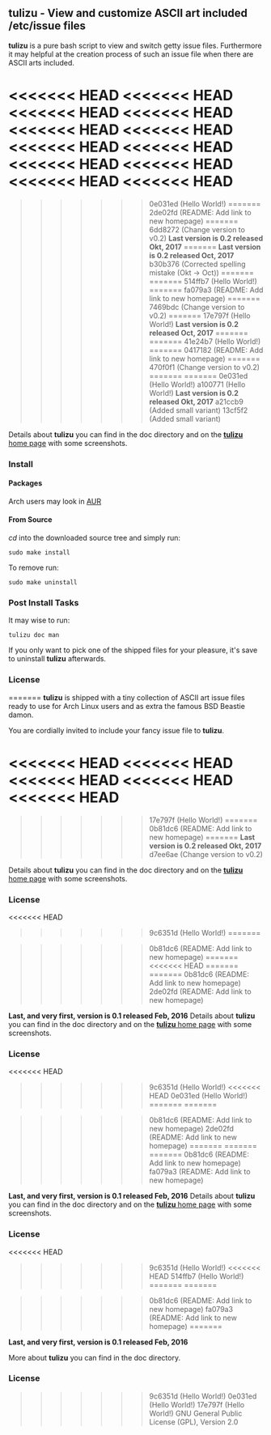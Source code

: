 ## tulizu - View and customize ASCII art included /etc/issue files

**tulizu** is a pure bash script to view and switch getty issue files.
Furthermore it may helpful at the creation process of such an issue file when
there are ASCII arts included.

<<<<<<< HEAD
<<<<<<< HEAD
<<<<<<< HEAD
<<<<<<< HEAD
<<<<<<< HEAD
<<<<<<< HEAD
<<<<<<< HEAD
<<<<<<< HEAD
<<<<<<< HEAD
<<<<<<< HEAD
<<<<<<< HEAD
<<<<<<< HEAD
=======
>>>>>>> 0e031ed (Hello World!)
=======
>>>>>>> 2de02fd (README: Add link to new homepage)
=======
>>>>>>> 6dd8272 (Change version to v0.2)
**Last version is 0.2 released Okt, 2017**
=======
**Last version is 0.2 released Oct, 2017**
>>>>>>> b30b376 (Corrected spelling mistake (Okt -> Oct))
=======
=======
>>>>>>> 514ffb7 (Hello World!)
=======
>>>>>>> fa079a3 (README: Add link to new homepage)
=======
>>>>>>> 7469bdc (Change version to v0.2)
=======
>>>>>>> 17e797f (Hello World!)
**Last version is 0.2 released Oct, 2017**
=======
=======
>>>>>>> 41e24b7 (Hello World!)
=======
>>>>>>> 0417182 (README: Add link to new homepage)
=======
>>>>>>> 470f0f1 (Change version to v0.2)
=======
=======
>>>>>>> 0e031ed (Hello World!)
>>>>>>> a100771 (Hello World!)
**Last version is 0.2 released Okt, 2017**
>>>>>>> a21ccb9 (Added small variant)
>>>>>>> 13cf5f2 (Added small variant)

Details about **tulizu** you can find in the doc directory and on
the [**tulizu** home page](http://loh-tar.github.io/tulizu/) with some
screenshots.

### Install

#### Packages

Arch users may look in [AUR](https://aur.archlinux.org/packages/tulizu/)

#### From Source

_cd_ into the downloaded source tree and simply run:

    sudo make install

To remove run:

    sudo make uninstall

### Post Install Tasks

It may wise to run:

    tulizu doc man

If you only want to pick one of the shipped files for your pleasure, it's save
to uninstall **tulizu** afterwards.

### License

=======
**tulizu** is shipped with a tiny collection of ASCII art issue files ready to
use for Arch Linux users and as extra the famous BSD Beastie damon.

You are cordially invited to include your fancy issue file to **tulizu**.

<<<<<<< HEAD
<<<<<<< HEAD
<<<<<<< HEAD
<<<<<<< HEAD
<<<<<<< HEAD
=======
>>>>>>> 17e797f (Hello World!)
=======
>>>>>>> 0b81dc6 (README: Add link to new homepage)
=======
**Last version is 0.2 released Okt, 2017**
>>>>>>> d7ee6ae (Change version to v0.2)

Details about **tulizu** you can find in the doc directory and on
the [**tulizu** home page](http://loh-tar.github.io/tulizu/) with some
screenshots.

### License
<<<<<<< HEAD
>>>>>>> 9c6351d (Hello World!)
=======

>>>>>>> 0b81dc6 (README: Add link to new homepage)
=======
<<<<<<< HEAD
=======
=======
>>>>>>> 0b81dc6 (README: Add link to new homepage)
>>>>>>> 2de02fd (README: Add link to new homepage)

**Last, and very first, version is 0.1 released Feb, 2016**
Details about **tulizu** you can find in the doc directory and on
the [**tulizu** home page](http://loh-tar.github.io/tulizu/) with some
screenshots.

### License
<<<<<<< HEAD
>>>>>>> 9c6351d (Hello World!)
<<<<<<< HEAD
>>>>>>> 0e031ed (Hello World!)
=======
=======

>>>>>>> 0b81dc6 (README: Add link to new homepage)
>>>>>>> 2de02fd (README: Add link to new homepage)
=======
=======
=======
>>>>>>> 0b81dc6 (README: Add link to new homepage)
>>>>>>> fa079a3 (README: Add link to new homepage)

**Last, and very first, version is 0.1 released Feb, 2016**
Details about **tulizu** you can find in the doc directory and on
the [**tulizu** home page](http://loh-tar.github.io/tulizu/) with some
screenshots.

### License
<<<<<<< HEAD
>>>>>>> 9c6351d (Hello World!)
<<<<<<< HEAD
>>>>>>> 514ffb7 (Hello World!)
=======
=======

>>>>>>> 0b81dc6 (README: Add link to new homepage)
>>>>>>> fa079a3 (README: Add link to new homepage)
=======

**Last, and very first, version is 0.1 released Feb, 2016**

More about **tulizu** you can find in the doc directory.

### License
>>>>>>> 9c6351d (Hello World!)
>>>>>>> 0e031ed (Hello World!)
>>>>>>> 17e797f (Hello World!)
GNU General Public License (GPL), Version 2.0
